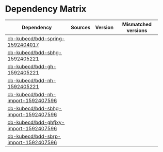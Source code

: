 # Dependency Matrix

Dependency | Sources | Version | Mismatched versions
---------- | ------- | ------- | -------------------
[cb-kubecd/bdd-spring-1592404017](https://github.com/cb-kubecd/bdd-spring-1592404017.git) |  | []() | 
[cb-kubecd/bdd-sbhg-1592405221](https://github.com/cb-kubecd/bdd-sbhg-1592405221.git) |  | []() | 
[cb-kubecd/bdd-gh-1592405221](https://github.com/cb-kubecd/bdd-gh-1592405221.git) |  | []() | 
[cb-kubecd/bdd-nh-1592405221](https://github.com/cb-kubecd/bdd-nh-1592405221.git) |  | []() | 
[cb-kubecd/bdd-nh-import-1592407596](https://github.com/cb-kubecd/bdd-nh-import-1592407596.git) |  | []() | 
[cb-kubecd/bdd-sbhg-import-1592407596](https://github.com/cb-kubecd/bdd-sbhg-import-1592407596.git) |  | []() | 
[cb-kubecd/bdd-ghfjxy-import-1592407596](https://github.com/cb-kubecd/bdd-ghfjxy-import-1592407596.git) |  | []() | 
[cb-kubecd/bdd-sbrp-import-1592407596](https://github.com/cb-kubecd/bdd-sbrp-import-1592407596.git) |  | []() | 
